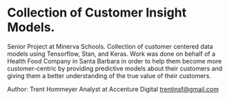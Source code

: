 # Collection of Customer Insight Models.
Senior Project at Minerva Schools. Collection of customer centered data models using Tensorflow, Stan, and Keras.
Work was done on behalf of a Health Food Company in Santa Barbara in order to help them become more customer-centric by providing predictive models about their customers and giving them a better understanding of the true value of their customers.

Author:
Trent Hommeyer
Analyst at Accenture Digital
trentinsf@gmail.com
